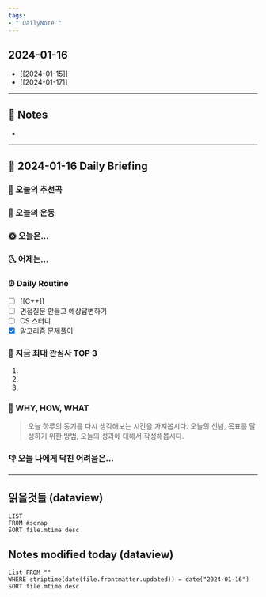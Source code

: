 ```yaml
---
tags:
- " DailyNote "
---
```


## 2024-01-16

- [[2024-01-15]] 
- [[2024-01-17]]

---

## 📝 Notes

- 


---
## 📅 2024-01-16 Daily Briefing

### 🎵 오늘의 추천곡

### 🏃 오늘의 운동

### 🌞 오늘은...

### 🌜 어제는...

### ⏰ Daily Routine

- [ ] [[C++]]
- [ ] 면접질문 만들고 예상답변하기
- [ ] CS 스터디
- [x] 알고리즘 문제풀이

### 🧠 지금 최대 관심사 TOP 3

1. 
2. 
3. 

### 🚀 WHY, HOW, WHAT

> 오늘 하루의 동기를 다시 생각해보는 시간을 가져봅시다. 오늘의 신념, 목표를 달성하기 위한 방법, 오늘의 성과에 대해서 작성해봅시다.

### 👎 오늘 나에게 닥친 어려움은...


---

## 읽을것들 (dataview)

```dataview
LIST
FROM #scrap
SORT file.mtime desc
```

## Notes modified today (dataview)

```dataview
List FROM "" 
WHERE striptime(date(file.frontmatter.updated)) = date("2024-01-16") 
SORT file.mtime desc
```
